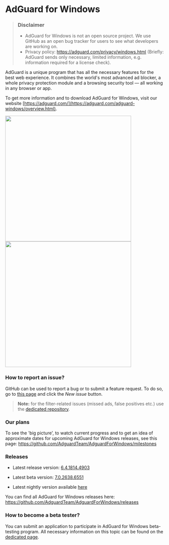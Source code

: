 # AdGuard for Windows
> ### Disclaimer
> * AdGuard for Windows is not an open source project. We use GitHub as an open bug tracker for users to see what developers are working on.
> * Privacy policy: https://adguard.com/privacy/windows.html (Briefly: AdGuard sends only necessary, limited information, e.g. information required for a license check).

AdGuard is a unique program that has all the necessary features for the best web experience. It combines the world's most advanced ad blocker, a whole privacy protection module and a browsing security tool — all working in any browser or app. 

To get more information and to download AdGuard for Windows, visit our website [https://adguard.com/](https://adguard.com/adguard-windows/overview.html).

<img src="https://user-images.githubusercontent.com/17472907/42506354-4fd66b24-844a-11e8-8466-8745c815031b.PNG" width="400px"> <img src="https://user-images.githubusercontent.com/17472907/42506356-520dbf46-844a-11e8-9370-5a73b8e093a7.PNG" width="400px">


### How to report an issue?

GitHub can be used to report a bug or to submit a feature request. To do so, go to [this page](https://github.com/AdguardTeam/AdguardForWindows/issues) and click the *New issue* button.

>**Note:** for the filter-related issues (missed ads, false positives etc.) use the [dedicated repository](https://github.com/AdguardTeam/AdguardFilters). 

### Our plans

To see the 'big picture', to watch current progress and to get an idea of approximate dates for upcoming AdGuard for Windows releases, see this page: https://github.com/AdguardTeam/AdguardForWindows/milestones

### Releases

* Latest release version: [6.4.1814.4903](https://github.com/AdguardTeam/AdguardForWindows/releases/tag/v6.4.1814.4903)
* Latest beta version: [7.0.2638.6551](https://github.com/AdguardTeam/AdguardForWindows/releases/tag/v7.0.2638.6551-beta)

* Latest nightly version available [here](https://agrd.io/windows_nightly)

You can find all AdGuard for Windows releases here: https://github.com/AdguardTeam/AdguardForWindows/releases

### How to become a beta tester?

You can submit an application to participate in AdGuard for Windows beta-testing program. All necessary information on this topic can be found on the [dedicated page](https://adguard.com/beta.html).
